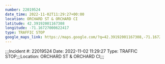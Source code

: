 ```yaml
---
number: 22019524
date_time: 2022-11-02T11:29:27+00:00
location: ORCHARD ST & ORCHARD CI
latitude: 42.39192001167308
longitude: -71.16727000622417
type: TRAFFIC STOP
google_maps_link: https://maps.google.com/?q=42.39192001167308,-71.16727000622417
---
```


;;;Incident #: 22019524  Date: 2022-11-02 11:29:27   Type: TRAFFIC STOP;;;Location: ORCHARD ST & ORCHARD CI;;;
